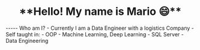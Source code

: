 <h1 align="center">**Hello! My name is Mario 😄**</h1>  
-----
Who am I?
  - Currently I am a Data Engineer with a logistics Company
  - Self taught in:
  -  OOP 
  -  Machine Learning, Deep Learning
  -  SQL Server
  -  Data Engineering

